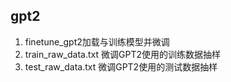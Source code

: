 ## gpt2
1. finetune_gpt2加载与训练模型并微调   
2. train_raw_data.txt 微调GPT2使用的训练数据抽样   
3. test_raw_data.txt 微调GPT2使用的测试数据抽样  
